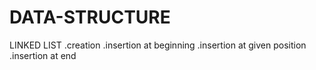 # DATA-STRUCTURE
 LINKED LIST
  .creation
  .insertion at beginning
  .insertion at given position
  .insertion at end
